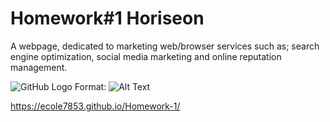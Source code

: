 # Homework#1 Horiseon
A webpage, dedicated to marketing web/browser services such as; search engine optimization, social media marketing and online reputation management. 



![GitHub Logo](/images/logo.png)
Format: ![Alt Text](url)





https://ecole7853.github.io/Homework-1/
